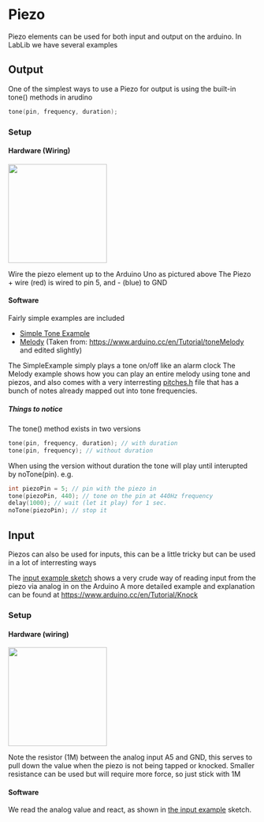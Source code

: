 # Piezo

Piezo elements can be used for both input and output on the arduino.
In LabLib we have several examples

## Output

One of the simplest ways to use a Piezo for output is using the built-in tone() methods in arudino

```C
tone(pin, frequency, duration); 
```

### Setup

#### Hardware (Wiring)
<img src="http://zebweb.dk/lablibimg/piezo_pin5.png" width="200">

Wire the piezo element up to the Arduino Uno as pictured above
The Piezo + wire (red) is wired to pin 5, and - (blue) to GND

#### Software

Fairly simple examples are included
* [Simple Tone Example](SimpleExample/SimpleExample.ino)
* [Melody](Melody/Melody.ino) (Taken from: https://www.arduino.cc/en/Tutorial/toneMelody and edited slightly) 

The SimpleExample simply plays a tone on/off like an alarm clock
The Melody example shows how you can play an entire melody using tone and piezos, and also comes with a very interresting [pitches.h](Melody/pitches.h) file that has a bunch of notes already mapped out into tone frequencies.

##### Things to notice
The tone() method exists in two versions
```C
tone(pin, frequency, duration); // with duration
tone(pin, frequency); // without duration
```
When using the version without duration the tone will play until interupted by noTone(pin).
e.g.
```C
int piezoPin = 5; // pin with the piezo in
tone(piezoPin, 440); // tone on the pin at 440Hz frequency
delay(1000); // wait (let it play) for 1 sec.
noTone(piezoPin); // stop it
```

## Input
Piezos can also be used for inputs, this can be a little tricky but can be used in a lot of interresting ways

The [input example sketch](Input/PiezoInput.ino) shows a very crude way of reading input from the piezo via analog in on the Arduino
A more detailed example and explanation can be found at https://www.arduino.cc/en/Tutorial/Knock

### Setup

#### Hardware (wiring)

<img src="http://zebweb.dk/lablibimg/piezo_input.png" width="200">

Note the resistor (1M) between the analog input A5 and GND, this serves to pull down the value when the piezo is not being tapped or knocked. Smaller resistance can be used but will require more force, so just stick with 1M

#### Software
We read the analog value and react, as shown in [the input example](Input/PiezoInput.ino) sketch.
